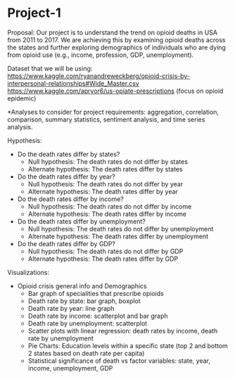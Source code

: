 # Project-1

Proposal: Our project is to understand the trend on opioid deaths in USA from 2011 to 2017. We are achieving this by examining opioid deaths across the states and further exploring demographics of individuals who are dying from opioid use (e.g., income, profession, GDP, unemployment).

Dataset that we will be using: 
https://www.kaggle.com/ryanandreweckberg/opioid-crisis-by-interpersonal-relationships#Wide_Master.csv
https://www.kaggle.com/apryor6/us-opiate-prescriptions
(focus on opioid epidemic)



*Analyses to consider for project requirements: aggregation, correlation, comparison, summary statistics, sentiment analysis, and time series analysis.

Hypothesis:
- Do the death rates differ by states? 
    - Null hypothesis: The death rates do not differ by states
    - Alternate hypothesis: The death rates differ by states
- Do the death rates differ by year?
    - Null hypothesis: The death rates do not differ by year
    - Alternate hypothesis: The death rates differ by year
- Do the death rates differ by income?
    - Null hypothesis: The death rates do not differ by income
    - Alternate hypothesis: The death rates differ by income
- Do the death rates differ by unemployment?
    - Null hypothesis: The death rates do not differ by unemployment
    - Alternate hypothesis: The death rates differ by unemployment
- Do the death rates differ by GDP?
    - Null hypothesis: The death rates do not differ by GDP
    - Alternate hypothesis: The death rates differ by GDP


Visualizations:
- Opioid crisis general info and Demographics 
    - Bar graph of specialities that prescribe opioids 
    - Death rate by state: bar graph, boxplot 
    - Death rate by year: line graph
    - Death rate by income: scatterplot and bar graph
    - Death rate by unemployment: scatterplot
    - Scatter plots with linear regression: death rates by income, death rate by unemployment
    - Pie Charts: Education levels within a specific state (top 2 and bottom 2 states based on death rate per capita) 
    - Statistical significance of death vs factor variables: state, year, income, unemployment, GDP

